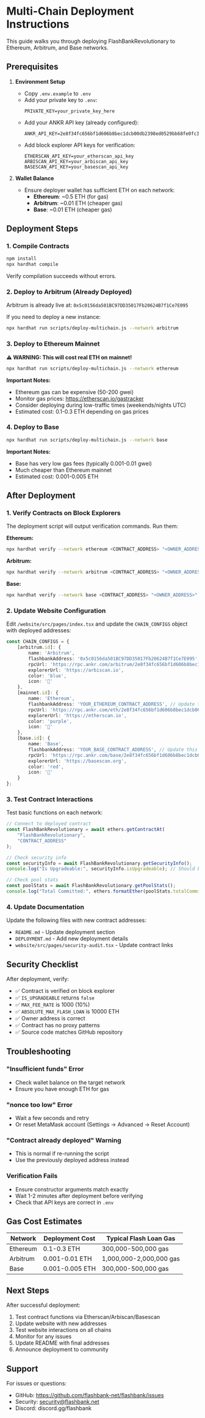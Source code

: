 # Multi-Chain Deployment Instructions

This guide walks you through deploying FlashBankRevolutionary to Ethereum, Arbitrum, and Base networks.

## Prerequisites

1. **Environment Setup**
   - Copy `.env.example` to `.env`
   - Add your private key to `.env`:
     ```
     PRIVATE_KEY=your_private_key_here
     ```
   - Add your ANKR API key (already configured):
     ```
     ANKR_API_KEY=2e8f34fc656bf1d606b8bec1dcb00db2398ed0529bb68fe0fc39f080865397fd
     ```
   - Add block explorer API keys for verification:
     ```
     ETHERSCAN_API_KEY=your_etherscan_api_key
     ARBISCAN_API_KEY=your_arbiscan_api_key
     BASESCAN_API_KEY=your_basescan_api_key
     ```

2. **Wallet Balance**
   - Ensure deployer wallet has sufficient ETH on each network:
     - **Ethereum**: ~0.5 ETH (for gas)
     - **Arbitrum**: ~0.01 ETH (cheaper gas)
     - **Base**: ~0.01 ETH (cheaper gas)

## Deployment Steps

### 1. Compile Contracts

```bash
npm install
npx hardhat compile
```

Verify compilation succeeds without errors.

### 2. Deploy to Arbitrum (Already Deployed)

Arbitrum is already live at: `0x5c0156da501BC97DD35017Fb20624B7f1Ce7E095`

If you need to deploy a new instance:

```bash
npx hardhat run scripts/deploy-multichain.js --network arbitrum
```

### 3. Deploy to Ethereum Mainnet

**⚠️ WARNING: This will cost real ETH on mainnet!**

```bash
npx hardhat run scripts/deploy-multichain.js --network ethereum
```

**Important Notes:**
- Ethereum gas can be expensive (50-200 gwei)
- Monitor gas prices: https://etherscan.io/gastracker
- Consider deploying during low-traffic times (weekends/nights UTC)
- Estimated cost: 0.1-0.3 ETH depending on gas prices

### 4. Deploy to Base

```bash
npx hardhat run scripts/deploy-multichain.js --network base
```

**Important Notes:**
- Base has very low gas fees (typically 0.001-0.01 gwei)
- Much cheaper than Ethereum mainnet
- Estimated cost: 0.001-0.005 ETH

## After Deployment

### 1. Verify Contracts on Block Explorers

The deployment script will output verification commands. Run them:

**Ethereum:**
```bash
npx hardhat verify --network ethereum <CONTRACT_ADDRESS> "<OWNER_ADDRESS>"
```

**Arbitrum:**
```bash
npx hardhat verify --network arbitrum <CONTRACT_ADDRESS> "<OWNER_ADDRESS>"
```

**Base:**
```bash
npx hardhat verify --network base <CONTRACT_ADDRESS> "<OWNER_ADDRESS>"
```

### 2. Update Website Configuration

Edit `/website/src/pages/index.tsx` and update the `CHAIN_CONFIGS` object with deployed addresses:

```typescript
const CHAIN_CONFIGS = {
	[arbitrum.id]: {
		name: 'Arbitrum',
		flashbankAddress: '0x5c0156da501BC97DD35017Fb20624B7f1Ce7E095', // Already deployed
		rpcUrl: 'https://rpc.ankr.com/arbitrum/2e8f34fc656bf1d606b8bec1dcb00db2398ed0529bb68fe0fc39f080865397fd',
		explorerUrl: 'https://arbiscan.io',
		color: 'blue',
		icon: '🔷'
	},
	[mainnet.id]: {
		name: 'Ethereum',
		flashbankAddress: 'YOUR_ETHEREUM_CONTRACT_ADDRESS', // Update this
		rpcUrl: 'https://rpc.ankr.com/eth/2e8f34fc656bf1d606b8bec1dcb00db2398ed0529bb68fe0fc39f080865397fd',
		explorerUrl: 'https://etherscan.io',
		color: 'purple',
		icon: '🔶'
	},
	[base.id]: {
		name: 'Base',
		flashbankAddress: 'YOUR_BASE_CONTRACT_ADDRESS', // Update this
		rpcUrl: 'https://rpc.ankr.com/base/2e8f34fc656bf1d606b8bec1dcb00db2398ed0529bb68fe0fc39f080865397fd',
		explorerUrl: 'https://basescan.org',
		color: 'red',
		icon: '🔴'
	}
};
```

### 3. Test Contract Interactions

Test basic functions on each network:

```javascript
// Connect to deployed contract
const FlashBankRevolutionary = await ethers.getContractAt(
	"FlashBankRevolutionary",
	"CONTRACT_ADDRESS"
);

// Check security info
const securityInfo = await FlashBankRevolutionary.getSecurityInfo();
console.log("Is Upgradeable:", securityInfo.isUpgradeable); // Should be false

// Check pool stats
const poolStats = await FlashBankRevolutionary.getPoolStats();
console.log("Total Committed:", ethers.formatEther(poolStats.totalCommitted));
```

### 4. Update Documentation

Update the following files with new contract addresses:

- `README.md` - Update deployment section
- `DEPLOYMENT.md` - Add new deployment details
- `website/src/pages/security-audit.tsx` - Update contract links

## Security Checklist

After deployment, verify:

- ✅ Contract is verified on block explorer
- ✅ `IS_UPGRADEABLE` returns `false`
- ✅ `MAX_FEE_RATE` is 1000 (10%)
- ✅ `ABSOLUTE_MAX_FLASH_LOAN` is 10000 ETH
- ✅ Owner address is correct
- ✅ Contract has no proxy patterns
- ✅ Source code matches GitHub repository

## Troubleshooting

### "Insufficient funds" Error
- Check wallet balance on the target network
- Ensure you have enough ETH for gas

### "nonce too low" Error
- Wait a few seconds and retry
- Or reset MetaMask account (Settings → Advanced → Reset Account)

### "Contract already deployed" Warning
- This is normal if re-running the script
- Use the previously deployed address instead

### Verification Fails
- Ensure constructor arguments match exactly
- Wait 1-2 minutes after deployment before verifying
- Check that API keys are correct in `.env`

## Gas Cost Estimates

| Network | Deployment Cost | Typical Flash Loan Gas |
|---------|----------------|------------------------|
| Ethereum | 0.1-0.3 ETH | 300,000-500,000 gas |
| Arbitrum | 0.001-0.01 ETH | 1,000,000-2,000,000 gas |
| Base | 0.001-0.005 ETH | 300,000-500,000 gas |

## Next Steps

After successful deployment:

1. Test contract functions via Etherscan/Arbiscan/Basescan
2. Update website with new addresses
3. Test website interactions on all chains
4. Monitor for any issues
5. Update README with final addresses
6. Announce deployment to community

## Support

For issues or questions:
- GitHub: https://github.com/flashbank-net/flashbank/issues
- Security: security@flashbank.net
- Discord: discord.gg/flashbank

